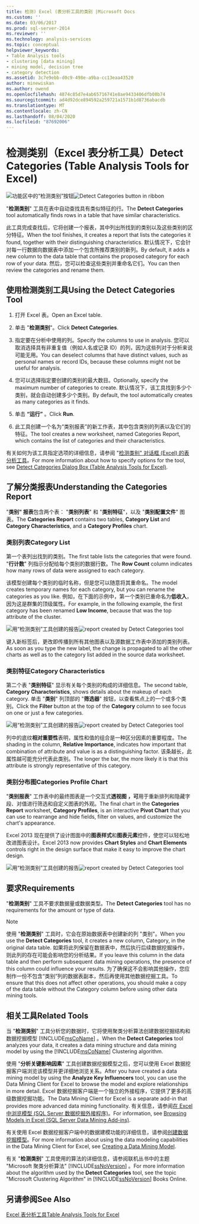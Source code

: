 ```yaml
---
title: 检测) Excel (表分析工具的类别 |Microsoft Docs
ms.custom: ''
ms.date: 03/06/2017
ms.prod: sql-server-2014
ms.reviewer: ''
ms.technology: analysis-services
ms.topic: conceptual
helpviewer_keywords:
- Table Analysis tools
- clustering [data mining]
- mining model, decision tree
- category detection
ms.assetid: 3c7e9ebb-d0c9-498e-a9ba-cc13eaa43520
author: minewiskan
ms.author: owend
ms.openlocfilehash: 4874c85d7e4ab65716741e8ae9433406dfb08b74
ms.sourcegitcommit: ad4d92dce894592a259721a1571b1d8736abacdb
ms.translationtype: MT
ms.contentlocale: zh-CN
ms.lasthandoff: 08/04/2020
ms.locfileid: "87692006"
---
```

# <a name="detect-categories-table-analysis-tools-for-excel"></a><span data-ttu-id="189bd-102">检测类别（Excel 表分析工具）</span><span class="sxs-lookup"><span data-stu-id="189bd-102">Detect Categories (Table Analysis Tools for Excel)</span></span>
  <span data-ttu-id="189bd-103">![功能区中的“检测类别”按钮](media/tat-detectcat.gif "功能区中的“检测类别”按钮")</span><span class="sxs-lookup"><span data-stu-id="189bd-103">![Detect Categories button in ribbon](media/tat-detectcat.gif "Detect Categories button in ribbon")</span></span>

 <span data-ttu-id="189bd-104">"**检测类别**" 工具在表中自动查找具有类似特征的行。</span><span class="sxs-lookup"><span data-stu-id="189bd-104">The **Detect Categories** tool automatically finds rows in a table that have similar characteristics.</span></span>

 <span data-ttu-id="189bd-105">此工具完成查找后，它将创建一个报表，其中列出所找到的类别以及这些类别的区分特征。</span><span class="sxs-lookup"><span data-stu-id="189bd-105">When the tool finishes, it creates a report that lists the categories it found, together with their distinguishing characteristics.</span></span> <span data-ttu-id="189bd-106">默认情况下，它会针对每一行数据向数据表中添加一个包含所推荐类别的新列。</span><span class="sxs-lookup"><span data-stu-id="189bd-106">By default, it adds a new column to the data table that contains the proposed category for each row of your data.</span></span> <span data-ttu-id="189bd-107">然后，您可以检查这些类别并重命名它们。</span><span class="sxs-lookup"><span data-stu-id="189bd-107">You can then review the categories and rename them.</span></span>

## <a name="using-the-detect-categories-tool"></a><span data-ttu-id="189bd-108">使用检测类别工具</span><span class="sxs-lookup"><span data-stu-id="189bd-108">Using the Detect Categories Tool</span></span>

1.  <span data-ttu-id="189bd-109">打开 Excel 表。</span><span class="sxs-lookup"><span data-stu-id="189bd-109">Open an Excel table.</span></span>

2.  <span data-ttu-id="189bd-110">单击 "**检测类别**"。</span><span class="sxs-lookup"><span data-stu-id="189bd-110">Click **Detect Categories**.</span></span>

3.  <span data-ttu-id="189bd-111">指定要在分析中使用的列。</span><span class="sxs-lookup"><span data-stu-id="189bd-111">Specify the columns to use in analysis.</span></span> <span data-ttu-id="189bd-112">您可以取消选择具有非重复值（例如人名或记录 ID）的列，因为这些列对于分析来说可能无用。</span><span class="sxs-lookup"><span data-stu-id="189bd-112">You can deselect columns that have distinct values, such as personal names or record IDs, because these columns might not be useful for analysis.</span></span>

4.  <span data-ttu-id="189bd-113">您可以选择指定要创建的类别的最大数目。</span><span class="sxs-lookup"><span data-stu-id="189bd-113">Optionally, specify the maximum number of categories to create.</span></span> <span data-ttu-id="189bd-114">默认情况下，该工具找到多少个类别，就会自动创建多少个类别。</span><span class="sxs-lookup"><span data-stu-id="189bd-114">By default, the tool automatically creates as many categories as it finds.</span></span>

5.  <span data-ttu-id="189bd-115">单击 **“运行”** 。</span><span class="sxs-lookup"><span data-stu-id="189bd-115">Click **Run**.</span></span>

6.  <span data-ttu-id="189bd-116">此工具创建一个名为“类别报表”的新工作表，其中包含类别的列表以及它们的特征。</span><span class="sxs-lookup"><span data-stu-id="189bd-116">The tool creates a new worksheet, named Categories Report, which contains the list of categories and their characteristics.</span></span>

 <span data-ttu-id="189bd-117">有关如何为该工具指定选项的详细信息，请参阅 "[检测类别" 对话框 (Excel) 的表分析工具](detect-categories-table-analysis-tools-for-excel.md)。</span><span class="sxs-lookup"><span data-stu-id="189bd-117">For more information about how to specify options for the tool, see [Detect Categories Dialog Box (Table Analysis Tools for Excel)](detect-categories-table-analysis-tools-for-excel.md).</span></span>

## <a name="understanding-the-categories-report"></a><span data-ttu-id="189bd-118">了解分类报表</span><span class="sxs-lookup"><span data-stu-id="189bd-118">Understanding the Categories Report</span></span>
 <span data-ttu-id="189bd-119">"**类别" 报表**包含两个表： "**类别列表**" 和 "**类别特征**"，以及 "**类别配置文件**" 图表。</span><span class="sxs-lookup"><span data-stu-id="189bd-119">The **Categories Report** contains two tables, **Category List** and **Category Characteristics**, and a **Category Profiles** chart.</span></span>

### <a name="category-list"></a><span data-ttu-id="189bd-120">类别列表</span><span class="sxs-lookup"><span data-stu-id="189bd-120">Category List</span></span>
 <span data-ttu-id="189bd-121">第一个表列出找到的类别。</span><span class="sxs-lookup"><span data-stu-id="189bd-121">The first table lists the categories that were found.</span></span> <span data-ttu-id="189bd-122">"**行计数**" 列指示分配给每个类别的数据行数。</span><span class="sxs-lookup"><span data-stu-id="189bd-122">The **Row Count** column indicates how many rows of data were assigned to each category.</span></span>

 <span data-ttu-id="189bd-123">该模型创建每个类别的临时名称，但是您可以随意将其重命名。</span><span class="sxs-lookup"><span data-stu-id="189bd-123">The model creates temporary names for each category, but you can rename the categories as you like.</span></span> <span data-ttu-id="189bd-124">例如，在下面的示例中，第一个类别已重命名为**低收入**，因为这是群集的顶级属性。</span><span class="sxs-lookup"><span data-stu-id="189bd-124">For example, in the following example, the first category has been renamed **Low Income**, because that was the top attribute of the cluster.</span></span>

 <span data-ttu-id="189bd-125">![用“检测类别”工具创建的报告](media/dm13-tat-detectcat-report1.gif "用“检测类别”工具创建的报告")</span><span class="sxs-lookup"><span data-stu-id="189bd-125">![report created by Detect Categories tool](media/dm13-tat-detectcat-report1.gif "report created by Detect Categories tool")</span></span>

 <span data-ttu-id="189bd-126">键入新标签后，更改即传播到所有其他图表以及源数据工作表中添加的类别列表。</span><span class="sxs-lookup"><span data-stu-id="189bd-126">As soon as you type the new label, the change is propagated to all the other charts as well as to the category list added in the source data worksheet.</span></span>

### <a name="category-characteristics"></a><span data-ttu-id="189bd-127">类别特征</span><span class="sxs-lookup"><span data-stu-id="189bd-127">Category Characteristics</span></span>
 <span data-ttu-id="189bd-128">第二个表 "**类别特征**" 显示有关每个类别的构成的详细信息。</span><span class="sxs-lookup"><span data-stu-id="189bd-128">The second table, **Category Characteristics**, shows details about the makeup of each category.</span></span> <span data-ttu-id="189bd-129">单击 "**类别**" 列顶部的 "**筛选器**" 按钮，以查看焦点上的一个或多个类别。</span><span class="sxs-lookup"><span data-stu-id="189bd-129">Click the **Filter** button at the top of the **Category** column to see focus on one or just a few categories.</span></span>

 <span data-ttu-id="189bd-130">![用“检测类别”工具创建的报告](media/dm13-tat-detectcat-report2.gif "用“检测类别”工具创建的报告")</span><span class="sxs-lookup"><span data-stu-id="189bd-130">![report created by Detect Categories tool](media/dm13-tat-detectcat-report2.gif "report created by Detect Categories tool")</span></span>

 <span data-ttu-id="189bd-131">列中的底纹**相对重要性**表明，属性和值的组合是一种区分因素的重要程度。</span><span class="sxs-lookup"><span data-stu-id="189bd-131">The shading in the column, **Relative Importance**, indicates how important that combination of attribute and value is as a distinguishing factor.</span></span> <span data-ttu-id="189bd-132">该条越长，此属性越可能充分代表此类别。</span><span class="sxs-lookup"><span data-stu-id="189bd-132">The longer the bar, the more likely it is that this attribute is strongly representative of this category.</span></span>

### <a name="categories-profile-chart"></a><span data-ttu-id="189bd-133">类别分布图</span><span class="sxs-lookup"><span data-stu-id="189bd-133">Categories Profile Chart</span></span>
 <span data-ttu-id="189bd-134">"**类别报表**" 工作表中的最终图表是一个交互式**透视图** **，可**用于重新排列和隐藏字段、对值进行筛选和自定义图表的外观。</span><span class="sxs-lookup"><span data-stu-id="189bd-134">The final chart in the **Categories Report** worksheet, **Category Profiles**, is an interactive **Pivot Chart** that you can use to rearrange and hide fields, filter on values, and customize the chart's appearance.</span></span>

 <span data-ttu-id="189bd-135">Excel 2013 现在提供了设计图面中的**图表样式**和**图表元素**控件，使您可以轻松地改进图表设计。</span><span class="sxs-lookup"><span data-stu-id="189bd-135">Excel 2013 now provides **Chart Styles** and **Chart Elements** controls right in the design surface that make it easy to improve the chart design.</span></span>

 <span data-ttu-id="189bd-136">![用“检测类别”工具创建的报告](media/dm13-tat-detectcat-report3.gif "用“检测类别”工具创建的报告")</span><span class="sxs-lookup"><span data-stu-id="189bd-136">![report created by Detect Categories tool](media/dm13-tat-detectcat-report3.gif "report created by Detect Categories tool")</span></span>

## <a name="requirements"></a><span data-ttu-id="189bd-137">要求</span><span class="sxs-lookup"><span data-stu-id="189bd-137">Requirements</span></span>
 <span data-ttu-id="189bd-138">"**检测类别**" 工具不要求数据量或数据类型。</span><span class="sxs-lookup"><span data-stu-id="189bd-138">The **Detect Categories** tool has no requirements for the amount or type of data.</span></span>

> [!NOTE]
>  <span data-ttu-id="189bd-139">使用 "**检测类别**" 工具时，它会在原始数据表中创建新的列 "类别"。</span><span class="sxs-lookup"><span data-stu-id="189bd-139">When you use the **Detect Categories** tool, it creates a new column, Category, in the original data table.</span></span> <span data-ttu-id="189bd-140">如果将此列保留在数据表中，然后执行后续数据挖掘操作，则此列的存在可能会影响您的分析结果。</span><span class="sxs-lookup"><span data-stu-id="189bd-140">If you leave this column in the data table and then perform subsequent data mining operations, the presence of this column could influence your results.</span></span> <span data-ttu-id="189bd-141">为了确保这不会影响其他操作，您应制作一份不包含“类别”列的数据表副本，然后再使用其他数据挖掘工具。</span><span class="sxs-lookup"><span data-stu-id="189bd-141">To ensure that this does not affect other operations, you should make a copy of the data table without the Category column before using other data mining tools.</span></span>

## <a name="related-tools"></a><span data-ttu-id="189bd-142">相关工具</span><span class="sxs-lookup"><span data-stu-id="189bd-142">Related Tools</span></span>
 <span data-ttu-id="189bd-143">当 "**检测类别**" 工具分析您的数据时，它将使用聚类分析算法创建数据挖掘结构和数据挖掘模型 [!INCLUDE[msCoName](../includes/msconame-md.md)] 。</span><span class="sxs-lookup"><span data-stu-id="189bd-143">When the **Detect Categories** tool analyzes your data, it creates a data mining structure and data mining model by using the [!INCLUDE[msCoName](../includes/msconame-md.md)] Clustering algorithm.</span></span>

 <span data-ttu-id="189bd-144">使用 "**分析关键影响因素**" 工具创建数据挖掘模型之后，您可以使用 Excel 数据挖掘客户端浏览该模型并更详细地浏览关系。</span><span class="sxs-lookup"><span data-stu-id="189bd-144">After you have created a data mining model by using the **Analyze Key Influencers** tool, you can use the Data Mining Client for Excel to browse the model and explore relationships in more detail.</span></span> <span data-ttu-id="189bd-145">Excel 数据挖掘客户端是一个独立的外接程序，它提供了更多的高级数据挖掘功能。</span><span class="sxs-lookup"><span data-stu-id="189bd-145">The Data Mining Client for Excel is a separate add-in that provides more advanced data mining functionality.</span></span> <span data-ttu-id="189bd-146">有关信息，请参阅[在 Excel 中浏览模型 &#40;SQL Server 数据挖掘外接程序&#41;](browsing-models-in-excel-sql-server-data-mining-add-ins.md)。</span><span class="sxs-lookup"><span data-stu-id="189bd-146">For information, see [Browsing Models in Excel &#40;SQL Server Data Mining Add-ins&#41;](browsing-models-in-excel-sql-server-data-mining-add-ins.md).</span></span>

 <span data-ttu-id="189bd-147">有关使用 Excel 数据挖掘客户端中的数据建模功能的详细信息，请参阅[创建数据挖掘模型](creating-a-data-mining-model.md)。</span><span class="sxs-lookup"><span data-stu-id="189bd-147">For more information about using the data modeling capabilities in the Data Mining Client for Excel, see [Creating a Data Mining Model](creating-a-data-mining-model.md).</span></span>

 <span data-ttu-id="189bd-148">有关 "**检测类别**" 工具使用的算法的详细信息，请参阅联机丛书中的主题 "Microsoft 聚类分析算法" [!INCLUDE[ssNoVersion](../includes/ssnoversion-md.md)] 。</span><span class="sxs-lookup"><span data-stu-id="189bd-148">For more information about the algorithm used by the **Detect Categories** tool, see the topic "Microsoft Clustering Algorithm" in [!INCLUDE[ssNoVersion](../includes/ssnoversion-md.md)] Books Online.</span></span>

## <a name="see-also"></a><span data-ttu-id="189bd-149">另请参阅</span><span class="sxs-lookup"><span data-stu-id="189bd-149">See Also</span></span>
 [<span data-ttu-id="189bd-150">Excel 表分析工具</span><span class="sxs-lookup"><span data-stu-id="189bd-150">Table Analysis Tools for Excel</span></span>](table-analysis-tools-for-excel.md)


